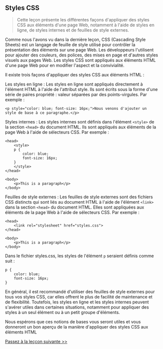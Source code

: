 ## Styles CSS

> Cette leçon présente les différentes façons d'appliquer des styles CSS aux éléments d'une page Web, notamment à l'aide de styles en ligne, de styles internes et de feuilles de style externes.

Comme nous l'avons vu dans la dernière leçon, CSS (Cascading Style Sheets) est un langage de feuille de style utilisé pour contrôler la présentation des éléments sur une page Web. Les développeurs l'utilisent pour ajouter des couleurs, des polices, des mises en page et d'autres styles visuels aux pages Web. Les styles CSS sont appliqués aux éléments HTML d'une page Web pour en modifier l'aspect et la convivialité.

Il existe trois façons d'appliquer des styles CSS aux éléments HTML :

Les styles en ligne : Les styles en ligne sont appliqués directement à l'élément HTML à l'aide de l'attribut style. Ils sont écrits sous la forme d'une série de paires propriété : valeur séparées par des points-virgules. Par exemple :

```
<p style="color: blue; font-size: 16px;">Nous venons d'ajouter un style de base à ce paragraphe.</p>
```

Styles internes : Les styles internes sont définis dans l'élément `<style>` de la section `<head>` du document HTML. Ils sont appliqués aux éléments de la page Web à l'aide de sélecteurs CSS. Par exemple :

```
<head>
    <style>
    p {
        color: blue;
        font-size: 16px;
    }
    </style>
</head>

<body>
    <p>This is a paragraph</p>
</body>
```

Feuilles de style externes : Les feuilles de style externes sont des fichiers CSS distincts qui sont liés au document HTML à l'aide de l'élément `<link>` dans la section `<head>` du document HTML. Elles sont appliquées aux éléments de la page Web à l'aide de sélecteurs CSS. Par exemple :

```
<head>
    <link rel="stylesheet" href="styles.css">
</head>

<body>
    <p>This is a paragraph</p>
</body>
```

Dans le fichier styles.css, les styles de l'élément `p` seraient définis comme suit :

```
p {
    color: blue;
    font-size: 16px;
}
```

En général, il est recommandé d'utiliser des feuilles de style externes pour tous vos styles CSS, car elles offrent le plus de facilité de maintenance et de flexibilité. Toutefois, les styles en ligne et les styles internes peuvent s'avérer utiles dans certaines situations, notamment pour appliquer des styles à un seul élément ou à un petit groupe d'éléments.

Nous espérons que ces notions de bases vous seront utiles et vous donneront un bon aperçu de la manière d'appliquer des styles CSS aux éléments HTML

[Passez à la leçcon suivante >>]()